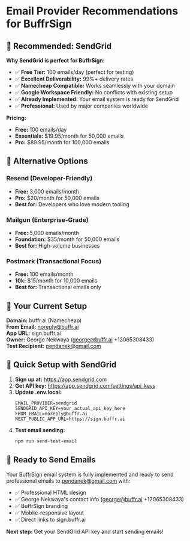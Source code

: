 # Email Provider Recommendations for BuffrSign

## 🎯 **Recommended: SendGrid**

**Why SendGrid is perfect for BuffrSign:**
- ✅ **Free Tier:** 100 emails/day (perfect for testing)
- ✅ **Excellent Deliverability:** 99%+ delivery rates
- ✅ **Namecheap Compatible:** Works seamlessly with your domain
- ✅ **Google Workspace Friendly:** No conflicts with existing setup
- ✅ **Already Implemented:** Your email system is ready for SendGrid
- ✅ **Professional:** Used by major companies worldwide

**Pricing:**
- **Free:** 100 emails/day
- **Essentials:** $19.95/month for 50,000 emails
- **Pro:** $89.95/month for 100,000 emails

## 🚀 **Alternative Options**

### **Resend (Developer-Friendly)**
- **Free:** 3,000 emails/month
- **Pro:** $20/month for 50,000 emails
- **Best for:** Developers who love modern tooling

### **Mailgun (Enterprise-Grade)**
- **Free:** 5,000 emails/month
- **Foundation:** $35/month for 50,000 emails
- **Best for:** High-volume businesses

### **Postmark (Transactional Focus)**
- **Free:** 100 emails/month
- **10k:** $15/month for 10,000 emails
- **Best for:** Transactional emails only

## 📧 **Your Current Setup**

**Domain:** buffr.ai (Namecheap)  
**From Email:** noreply@buffr.ai  
**App URL:** sign.buffr.ai  
**Owner:** George Nekwaya (george@buffr.ai +12065308433)  
**Test Recipient:** pendanek@gmail.com  

## 🔧 **Quick Setup with SendGrid**

1. **Sign up at:** https://app.sendgrid.com
2. **Get API key:** https://app.sendgrid.com/settings/api_keys
3. **Update .env.local:**
   ```env
   EMAIL_PROVIDER=sendgrid
   SENDGRID_API_KEY=your_actual_api_key_here
   FROM_EMAIL=noreply@buffr.ai
   NEXT_PUBLIC_APP_URL=https://sign.buffr.ai
   ```
4. **Test email sending:**
   ```bash
   npm run send-test-email
   ```

## 🎉 **Ready to Send Emails**

Your BuffrSign email system is fully implemented and ready to send professional emails to pendanek@gmail.com with:

- ✅ Professional HTML design
- ✅ George Nekwaya's contact info (george@buffr.ai +12065308433)
- ✅ BuffrSign branding
- ✅ Mobile-responsive layout
- ✅ Direct links to sign.buffr.ai

**Next step:** Get your SendGrid API key and start sending emails!
